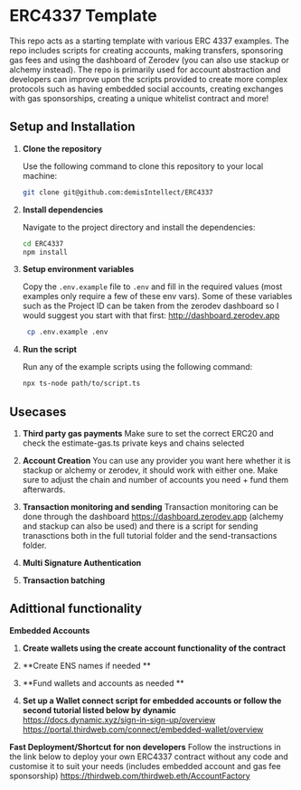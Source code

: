 # ERC4337 Template

This repo acts as a starting template with various ERC 4337 examples. The repo includes scripts for creating accounts, making transfers, sponsoring gas fees and using the dashboard of Zerodev (you can also use stackup or alchemy instead). The repo is primarily used for account abstraction and developers can improve upon the scripts provided to create more complex protocols such as having embedded social accounts, creating exchanges with gas sponsorships, creating a unique whitelist contract and more!

## Setup and Installation

1. **Clone the repository**

   Use the following command to clone this repository to your local machine:

   ```bash
   git clone git@github.com:demisIntellect/ERC4337
   ```

2. **Install dependencies**

   Navigate to the project directory and install the dependencies:

   ```bash
   cd ERC4337
   npm install
   ```

3. **Setup environment variables**

   Copy the `.env.example` file to `.env` and fill in the required values (most examples only require a few of these env vars). Some of these variables such as the Project ID can be taken from the zerodev dashboard so I would suggest you start with that first: http://dashboard.zerodev.app

   ```bash
    cp .env.example .env
    ```

4. **Run the script**

   Run any of the example scripts using the following command:

   ```bash
   npx ts-node path/to/script.ts
   ```


## Usecases

1. **Third party gas payments**
Make sure to set the correct ERC20 and check the estimate-gas.ts private keys and chains selected
2. **Account Creation**
You can use any provider you want here whether it is stackup or alchemy or zerodev, it should work with either one. Make sure to adjust the chain and number of accounts you need + fund them afterwards.
3. **Transaction monitoring and sending**
Transaction monitoring can be done through the dashboard https://dashboard.zerodev.app (alchemy and stackup can also be used) and there is a script for sending tranasctions both in the full tutorial folder and the send-transactions folder.
4. **Multi Signature Authentication**

5. **Transaction batching**


## Adittional functionality 

**Embedded Accounts**
1. **Create wallets using the create account functionality of the contract**

2. **Create ENS names if needed **

3. **Fund wallets and accounts as needed **
4. **Set up a Wallet connect script for embedded accounts or follow the second tutorial listed below by dynamic**
https://docs.dynamic.xyz/sign-in-sign-up/overview
https://portal.thirdweb.com/connect/embedded-wallet/overview

**Fast Deployment/Shortcut for non developers**
Follow the instructions in the link below to deploy your own ERC4337 contract without any code and customise it to suit your needs (includes embedded account and gas fee sponsorship)
https://thirdweb.com/thirdweb.eth/AccountFactory


